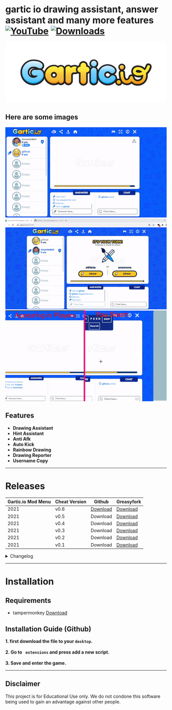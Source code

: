 # gartic io drawing assistant, answer assistant and many more features [![YouTube](https://img.shields.io/youtube/channel/subscribers/UCgs8Nz3Msrl4GqX3DeOZ6tQ?style=flat-square)](https://www.youtube.com/channel/UCgs8Nz3Msrl4GqX3DeOZ6tQ) [![Downloads](https://img.shields.io/badge/downloads-1M-brightgreen?style=flat-square)](#releases)  


![LOGO](./screenshots/logo.png)


## Here are some images

![](./screenshots/win.gif)
![](./screenshots/draw.gif)
![](./screenshots/rgb.gif)


## Features

- **Drawing Assistant**
- **Hint Assistant**
- **Anti Afk**
- **Auto Kick**
- **Rainbow Drawing**
- **Drawing Reporter**
- **Username Copy**



-----------------------
# Releases
| Gartic.io Mod Menu| Cheat Version | Github | Greasyfork |
|----------------------------|-------------|-----------------|-----------------|
| 2021 | v0.6 | [Download](	https://github.com/anonimbiri/gartic.io-hack/raw/main/script/gartic.io%20mod%20menu.user.js) | [Download](https://greasyfork.org/tr/scripts/429227-gartic-io-mod-menu) |
| 2021 | v0.5 | Download | [Download](https://greasyfork.org/tr/scripts/429227-gartic-io-mod-menu?version=975548) |
| 2021 | v0.4 | Download | [Download](https://greasyfork.org/tr/scripts/429227-gartic-io-mod-menu?version=969051) |
| 2021 | v0.3 | Download | [Download](https://greasyfork.org/tr/scripts/429227-gartic-io-mod-menu?version=955577) |
| 2021 | v0.2 | Download | [Download](https://greasyfork.org/tr/scripts/429227-gartic-io-mod-menu/code?version=949820) |
| 2021 | v0.1 | Download | [Download](https://greasyfork.org/tr/scripts/429227-gartic-io-mod-menu?version=949447) |

<details>
  <summary> Changelog </summary>
  <details>
     <summary> v0.6 </summary>
  <ul> <li> There was a problem with booting fixed </li> </ul>
      </details>
   <details>
    <summary> v0.5 </summary>
  <ul> <li> Auto Answer </li> </ul>
    <ul> <li> menu interface language feature </li> </ul>
     <ul> <li> menu interface fix </li> </ul>
      <ul> <li> I added a small button for mobile, but it has not been tried, it may work stable </li> </ul>
      </details>
   <details>
     <summary> v0.4 </summary>
  <ul> <li> azerbaijan language (no full words added yet) </li> </ul>
    <ul> <li> Fixed the issue of not being able to enter the room when changing rooms </li> </ul>
     <ul> <li> important note: I will work on the problem that the buttons do not appear on mobile, I will fix it soon </li> </ul>
      </details>
   <details>
  <summary> v0.3 </summary>
  <ul> <li> Fixed page refresh issue when opening </li> </ul>
    <ul> <li> image is not full size now it will be full size and right in the middle (drawing area) </li> </ul>
     <ul> <li> New words have been added for the Turkish language, continuing to be added </li> </ul>
      </details>
   <details>
  <summary> v0.2 </summary>
  <ul> <li> if you click the button it will be red </li> </ul>
    <img src="https://i.imgur.com/i1uDZab.png">
    <ul> <li> if you type that word it will be green </li> </ul>
    <img src="https://i.imgur.com/WKLnWMe.png">
      </details>
</details>
    


-----------------------
# Installation
## Requirements 
- tampermonkey [Download](https://www.tampermonkey.net "click to download")

## Installation Guide (Github)
**1. first download the file to your `desktop`.**\
\
**2. Go to ` extensions` and press add a new script.**\
\
**3. Save and enter the game.**

    


-----------------------
## Disclaimer 
This project is for Educational Use only. We do not condone this software being used to gain an advantage against other people.
